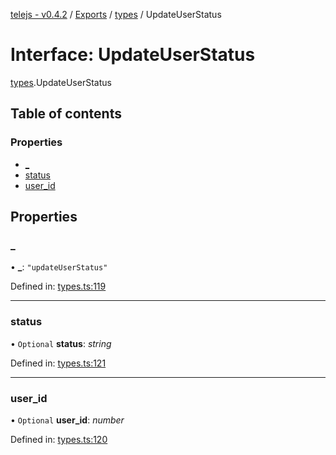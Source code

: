 [telejs - v0.4.2](../README.md) / [Exports](../modules.md) / [types](../modules/types.md) / UpdateUserStatus

# Interface: UpdateUserStatus

[types](../modules/types.md).UpdateUserStatus

## Table of contents

### Properties

- [\_](types.updateuserstatus.md#_)
- [status](types.updateuserstatus.md#status)
- [user\_id](types.updateuserstatus.md#user_id)

## Properties

### \_

• **\_**: ``"updateUserStatus"``

Defined in: [types.ts:119](https://github.com/telejs/telejs/blob/64a8dcf/src/types.ts#L119)

___

### status

• `Optional` **status**: *string*

Defined in: [types.ts:121](https://github.com/telejs/telejs/blob/64a8dcf/src/types.ts#L121)

___

### user\_id

• `Optional` **user\_id**: *number*

Defined in: [types.ts:120](https://github.com/telejs/telejs/blob/64a8dcf/src/types.ts#L120)
